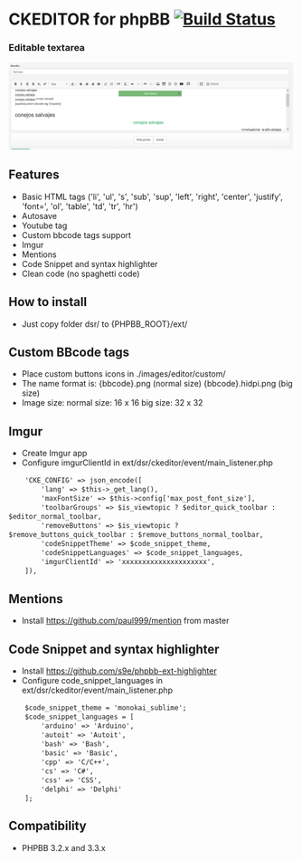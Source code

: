 # CKEDITOR for phpBB [![Build Status](https://travis-ci.org/xchwarze/ckeditor-phpbb.svg?branch=master)](https://travis-ci.org/xchwarze/ckeditor-phpbb)

### Editable textarea
![Example of editor](docs/example.png)

## Features
* Basic HTML tags ('li', 'ul', 's', 'sub', 'sup', 'left', 'right', 'center', 'justify', 'font=', 'ol', 'table', 'td', 'tr', 'hr')
* Autosave
* Youtube tag
* Custom bbcode tags support
* Imgur
* Mentions
* Code Snippet and syntax highlighter
* Clean code (no spaghetti code)

## How to install
* Just copy folder dsr/ to {PHPBB_ROOT}/ext/

## Custom BBcode tags
* Place custom buttons icons in ./images/editor/custom/
* The name format is:
	{bbcode}.png (normal size)
	{bbcode}.hidpi.png (big size)
* Image size:
	normal size: 16 x 16
	big size: 32 x 32

## Imgur
* Create Imgur app
* Configure imgurClientId in ext/dsr/ckeditor/event/main_listener.php
```
    'CKE_CONFIG' => json_encode([
        'lang' => $this->_get_lang(),
        'maxFontSize' => $this->config['max_post_font_size'],
        'toolbarGroups' => $is_viewtopic ? $editor_quick_toolbar : $editor_normal_toolbar,
        'removeButtons' => $is_viewtopic ? $remove_buttons_quick_toolbar : $remove_buttons_normal_toolbar,
        'codeSnippetTheme' => $code_snippet_theme,
        'codeSnippetLanguages' => $code_snippet_languages,
        'imgurClientId' => 'xxxxxxxxxxxxxxxxxxxxx',
    ]),
```

## Mentions
* Install https://github.com/paul999/mention from master

## Code Snippet and syntax highlighter
* Install https://github.com/s9e/phpbb-ext-highlighter
* Configure code_snippet_languages in ext/dsr/ckeditor/event/main_listener.php
```
    $code_snippet_theme = 'monokai_sublime';
    $code_snippet_languages = [
        'arduino' => 'Arduino',
        'autoit' => 'Autoit',
        'bash' => 'Bash',
        'basic' => 'Basic',
        'cpp' => 'C/C++',
        'cs' => 'C#',
        'css' => 'CSS',
        'delphi' => 'Delphi'
    ];
```

## Compatibility ##
* PHPBB 3.2.x and 3.3.x
